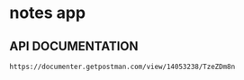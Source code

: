 # notes app 

## API DOCUMENTATION

```
https://documenter.getpostman.com/view/14053238/TzeZDm8n
```